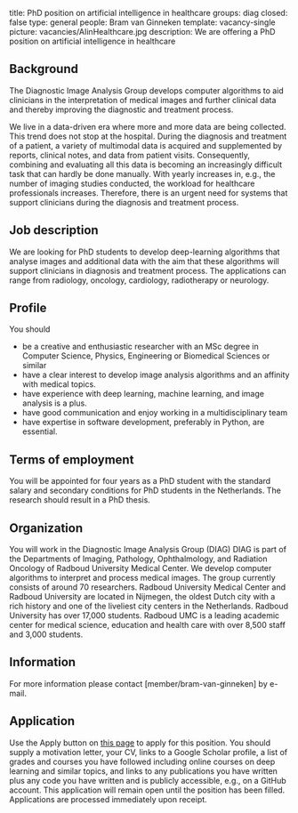 title: PhD position on artificial intelligence in healthcare
groups: diag
closed: false
type: general 
people: Bram van Ginneken 
template: vacancy-single
picture: vacancies/AIinHealthcare.jpg
description: We are offering a PhD position on artificial intelligence in healthcare

## Background
The Diagnostic Image Analysis Group develops computer algorithms to aid clinicians in the interpretation of medical images and further clinical data and thereby improving the diagnostic and treatment process.

We live in a data-driven era where more and more data are being collected. This trend does not stop at the hospital. During the diagnosis and treatment of a patient, a variety of multimodal data is acquired and supplemented by reports, clinical notes, and data from patient visits. Consequently, combining and evaluating all this data is becoming an increasingly difficult task that can hardly be done manually. With yearly increases in, e.g., the number of imaging studies conducted, the workload for healthcare professionals increases. Therefore, there is an urgent need for systems that support clinicians during the diagnosis and treatment process. 

## Job description
We are looking for PhD students to develop deep-learning algorithms that analyse images and additional data with the aim that these algorithms will support clinicians in diagnosis and treatment process. The applications can range from radiology, oncology, cardiology, radiotherapy or neurology.

## Profile
You should
- be a creative and enthusiastic researcher with an MSc degree in Computer Science, Physics, Engineering or Biomedical Sciences or similar
- have a clear interest to develop image analysis algorithms and an affinity with medical topics. 
- have experience with deep learning, machine learning, and image analysis is a plus. 
- have good communication and enjoy working in a multidisciplinary team
- have expertise in software development, preferably in Python, are essential.


## Terms of employment
You will be appointed for four years as a PhD student with the standard salary and secondary conditions for PhD students in the Netherlands. The research should result in a PhD thesis.

## Organization
You will work in the Diagnostic Image Analysis Group (DIAG) DIAG is part of the Departments of Imaging, Pathology, Ophthalmology, and Radiation Oncology of Radboud University Medical Center. We develop computer algorithms to interpret and process medical images. The group currently consists of around 70 researchers. Radboud University Medical Center and Radboud University are located in Nijmegen, the oldest Dutch city with a rich history and one of the liveliest city centers in the Netherlands. Radboud University has over 17,000 students. Radboud UMC is a leading academic center for medical science, education and health care with over 8,500 staff and 3,000 students.

## Information
For more information please contact [member/bram-van-ginneken] by e-mail.

## Application
Use the Apply button on [this page](https://www.radboudumc.nl/en/vacancies/126341-phd-candidate-artificial-intelligence-in-healthcare) to apply for this position. You should supply a motivation letter, your CV, links to a Google Scholar profile, a list of grades and courses you have followed including online courses on deep learning and similar topics, and links to any publications you have written plus any code you have written and is publicly accessible, e.g., on a GitHub account. This application will remain open until the position has been filled. Applications are processed immediately upon receipt. 
